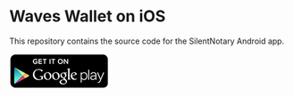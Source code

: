 # Waves Wallet on iOS

This repository contains the source code for the SilentNotary Android app.

[![Get it on Google Play](/images/icon-google-play.png)](https://play.google.com/store/apps/details?id=com.silentnotary)

